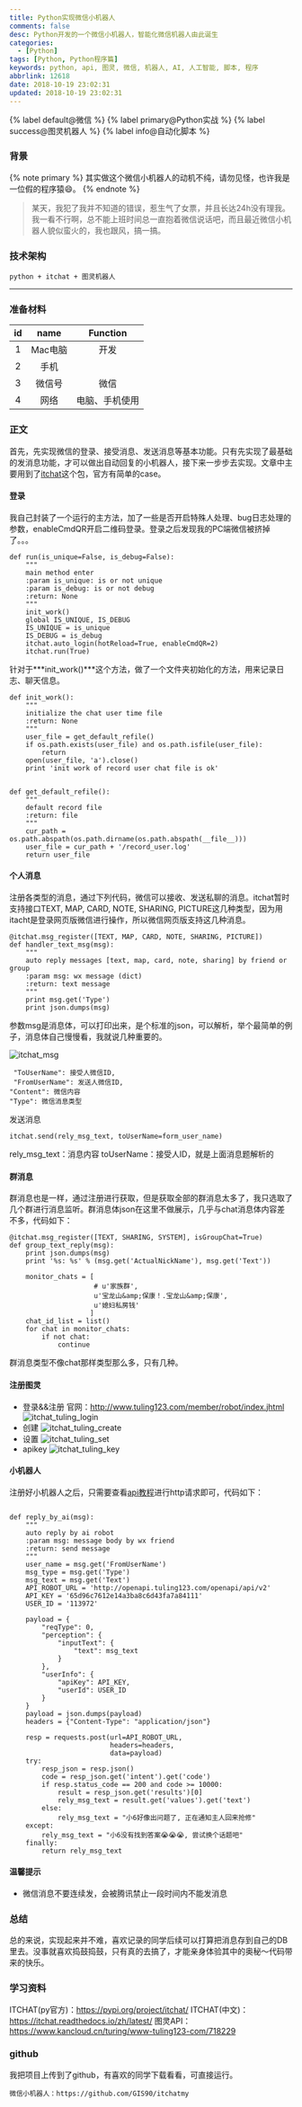 ```yaml
---
title: Python实现微信小机器人
comments: false
desc: Python开发的一个微信小机器人，智能化微信机器人由此诞生
categories:
  - [Python]
tags: [Python, Python程序篇]
keywords: python, api, 图灵, 微信, 机器人, AI, 人工智能, 脚本, 程序
abbrlink: 12618
date: 2018-10-19 23:02:31
updated: 2018-10-19 23:02:31
---
```


{% label default@微信 %} {% label primary@Python实战 %} {% label success@图灵机器人 %} {% label info@自动化脚本 %}

### 背景
{% note primary %}
其实做这个微信小机器人的动机不纯，请勿见怪，也许我是一位假的程序猿😄。
{% endnote %}

>某天，我犯了我并不知道的错误，惹生气了女票，并且长达24h没有理我。我一看不行啊，总不能上班时间总一直抱着微信说话吧，而且最近微信小机器人貌似蛮火的，我也跟风，搞一搞。

### 技术架构

    python + itchat + 图灵机器人

<!--more-->
<hr />

### 准备材料

| id  |  name   |    Function    |
|:---:|:-------:|:--------------:|
|  1  | Mac电脑 |      开发      |
|  2  |  手机   |                |
|  3  | 微信号  |      微信      |
|  4  |  网络   | 电脑、手机使用 |

### 正文

首先，先实现微信的登录、接受消息、发送消息等基本功能。只有先实现了最基础的发消息功能，才可以做出自动回复的小机器人，接下来一步步去实现。文章中主要用到了[itchat](https://itchat.readthedocs.io/zh/latest/)这个包，官方有简单的case。

#### 登录
我自己封装了一个运行的主方法，加了一些是否开启特殊人处理、bug日志处理的参数，enableCmdQR开启二维码登录。登录之后发现我的PC端微信被挤掉了。。。
```
def run(is_unique=False, is_debug=False):
    """
    main method enter
    :param is_unique: is or not unique
    :param is_debug: is or not debug
    :return: None
    """
    init_work()
    global IS_UNIQUE, IS_DEBUG
    IS_UNIQUE = is_unique
    IS_DEBUG = is_debug
    itchat.auto_login(hotReload=True, enableCmdQR=2)
    itchat.run(True)
```
针对于***init_work()***这个方法，做了一个文件夹初始化的方法，用来记录日志、聊天信息。
```
def init_work():
    """
    initialize the chat user time file
    :return: None
    """
    user_file = get_default_refile()
    if os.path.exists(user_file) and os.path.isfile(user_file):
        return
    open(user_file, 'a').close()
    print 'init work of record user chat file is ok'


def get_default_refile():
    """
    default record file
    :return: file
    """
    cur_path = os.path.abspath(os.path.dirname(os.path.abspath(__file__)))
    user_file = cur_path + '/record_user.log'
    return user_file
```

#### 个人消息
注册各类型的消息，通过下列代码，微信可以接收、发送私聊的消息。itchat暂时支持接口TEXT, MAP, CARD, NOTE, SHARING, PICTURE这几种类型，因为用itacht是登录网页版微信进行操作，所以微信网页版支持这几种消息。
```
@itchat.msg_register([TEXT, MAP, CARD, NOTE, SHARING, PICTURE])
def handler_text_msg(msg):
    """
    auto reply messages [text, map, card, note, sharing] by friend or group
    :param msg: wx message (dict)
    :return: text message
    """
    print msg.get('Type')
    print json.dumps(msg)
```
参数msg是消息体，可以打印出来，是个标准的json，可以解析，举个最简单的例子，消息体自己慢慢看，我就说几种重要的。

![itchat_msg](itchat_msg.png)

```
 "ToUserName": 接受人微信ID,
 "FromUserName": 发送人微信ID,
"Content": 微信内容
"Type": 微信消息类型
```
发送消息
```
itchat.send(rely_msg_text, toUserName=form_user_name)
```
rely_msg_text：消息内容
toUserName：接受人ID，就是上面消息题解析的

#### 群消息
群消息也是一样，通过注册进行获取，但是获取全部的群消息太多了，我只选取了几个群进行消息监听。群消息体json在这里不做展示，几乎与chat消息体内容差不多，代码如下：
```
@itchat.msg_register([TEXT, SHARING, SYSTEM], isGroupChat=True)
def group_text_reply(msg):
    print json.dumps(msg)
    print '%s: %s' % (msg.get('ActualNickName'), msg.get('Text'))

    monitor_chats = [
                     # u'家族群',
                     u'宝龙山&amp;保康！.宝龙山&amp;保康',
                     u'媳妇私房钱'
                    ]
    chat_id_list = list()
    for chat in monitor_chats:
        if not chat:
            continue
```
群消息类型不像chat那样类型那么多，只有几种。
#### 注册图灵

- 登录&&注册
官网：http://www.tuling123.com/member/robot/index.jhtml
![itchat_tuling_login](itchat_tuling_login.png)
- 创建
![itchat_tuling_create](itchat_tuling_create.png)
- 设置
![itchat_tuling_set](itchat_tuling_set.png)
- apikey
![itchat_tuling_key](itchat_tuling_key.png)

#### 小机器人
注册好小机器人之后，只需要查看[api教程](https://www.kancloud.cn/turing/www-tuling123-com/718229)进行http请求即可，代码如下：
```

def reply_by_ai(msg):
    """
    auto reply by ai robot
    :param msg: message body by wx friend
    :return: send message
    """
    user_name = msg.get('FromUserName')
    msg_type = msg.get('Type')
    msg_text = msg.get('Text')
    API_ROBOT_URL = 'http://openapi.tuling123.com/openapi/api/v2'
    API_KEY = '65d96c7612e14a3ba8c6d43fa7a84111'
    USER_ID = '113972'

    payload = {
        "reqType": 0,
        "perception": {
            "inputText": {
                "text": msg_text
            }
        },
        "userInfo": {
            "apiKey": API_KEY,
            "userId": USER_ID
        }
    }
    payload = json.dumps(payload)
    headers = {"Content-Type": "application/json"}

    resp = requests.post(url=API_ROBOT_URL,
                         headers=headers,
                         data=payload)
    try:
        resp_json = resp.json()
        code = resp_json.get('intent').get('code')
        if resp.status_code == 200 and code >= 10000:
            result = resp_json.get('results')[0]
            rely_msg_text = result.get('values').get('text')
        else:
            rely_msg_text = "小6好像出问题了, 正在通知主人回来抢修"
    except:
        rely_msg_text = "小6没有找到答案😭😭😭, 尝试换个话题吧"
    finally:
        return rely_msg_text
```

#### 温馨提示

+ 微信消息不要连续发，会被腾讯禁止一段时间内不能发消息

### 总结

总的来说，实现起来并不难，喜欢记录的同学后续可以打算把消息存到自己的DB里去。没事就喜欢捣鼓捣鼓，只有真的去搞了，才能亲身体验其中的奥秘～代码带来的快乐。

### 学习资料

ITCHAT(py官方)：https://pypi.org/project/itchat/
ITCHAT(中文)：https://itchat.readthedocs.io/zh/latest/
图灵API：https://www.kancloud.cn/turing/www-tuling123-com/718229


### github

我把项目上传到了github，有喜欢的同学下载看看，可直接运行。

    微信小机器人：https://github.com/GIS90/itchatmy
